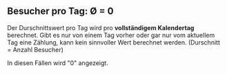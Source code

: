 ## Besucher pro Tag: Ø = 0

Der Durschnittswert pro Tag wird pro **vollständigem Kalendertag** berechnet.
Gibt es nur von einem Tag vorher oder gar nur vom aktuellem Tag eine Zählung, kann kein sinnvoller Wert berechnet werden. (Durschnitt = Anzahl Besucher)

In diesen Fällen wird "0" angezeigt.

